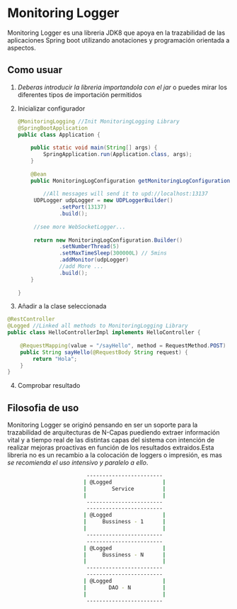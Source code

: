 # Monitoring Logger

Monitoring Logger es una libreria JDK8 que apoya en la trazabilidad de las aplicaciones Spring boot utilizando anotaciones y programación orientada a aspectos.

## Como usuar

1. *Deberas introducir la libreria importandola con el jar* o puedes mirar los diferentes tipos de importación permitidos 

2. Inicializar configurador

   ```java
   @MonitoringLogging //Init MonitoringLogging Library
   @SpringBootApplication
   public class Application {
   	
       public static void main(String[] args) {
           SpringApplication.run(Application.class, args);
       }
       
       @Bean
       public MonitoringLogConfiguration getMonitoringLogConfiguration() {
       	
           //All messages will send it to upd://localhost:13137
       	UDPLogger udpLogger = new UDPLoggerBuilder()
       			.setPort(13137)
       			.build();
       	
       	//see more WebSocketLogger...
       	
   		return new MonitoringLogConfiguration.Builder()
   				.setNumberThread(5)
   				.setMaxTimeSleep(300000L) // 5mins
   				.addMonitor(udpLogger)
               	//add More ...
   				.build();
       }
       
   }
   ```

   

3. Añadir a la clase seleccionada

```java
@RestController
@Logged //Linked all methods to MonitoringLogging Library
public class HelloControllerImpl implements HelloController {
	
	@RequestMapping(value = "/sayHello", method = RequestMethod.POST)
	public String sayHello(@RequestBody String request) {
		return "Hola";
	}
}
```



4. Comprobar resultado

## Filosofia de uso

Monitoring Logger se originó pensando en ser un soporte para la trazabilidad de arquitecturas de N-Capas puediendo extraer información vital y a tiempo real de las distintas capas del sistema con intención de realizar mejoras proactivas en función de los resultados extraidos.Esta libreria no es un recambio a la colocación de loggers o impresión, es mas *se recomienda el uso intensivo y paralelo a ello*.

```bash
              			 ------------------------
             			| @Logged                |
                        |        Service         |
                        |                        |
                         ------------------------
                         ------------------------
                        | @Logged                |
                        |     Bussiness - 1      |
                        |                        |
                         ------------------------
                         ------------------------
                        | @Logged                |
                        |     Bussiness - N      |
                        |                        |
                         ------------------------
                         ------------------------
                        | @Logged                |
                        |       DAO - N          |
                        |                        |
                         ------------------------
```



